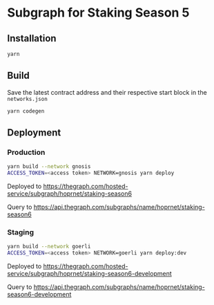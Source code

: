 # Subgraph for Staking Season 5

## Installation
```sh
yarn
```

## Build
Save the latest contract address and their respective start block in the `networks.json`

```sh
yarn codegen
```

## Deployment

### Production
```sh
yarn build --network gnosis
ACCESS_TOKEN=<access token> NETWORK=gnosis yarn deploy
```
Deployed to https://thegraph.com/hosted-service/subgraph/hoprnet/staking-season6

Query to https://api.thegraph.com/subgraphs/name/hoprnet/staking-season6


### Staging
```sh
yarn build --network goerli
ACCESS_TOKEN=<access token> NETWORK=goerli yarn deploy:dev
```
Deployed to https://thegraph.com/hosted-service/subgraph/hoprnet/staking-season6-development

Query to https://api.thegraph.com/subgraphs/name/hoprnet/staking-season6-development
